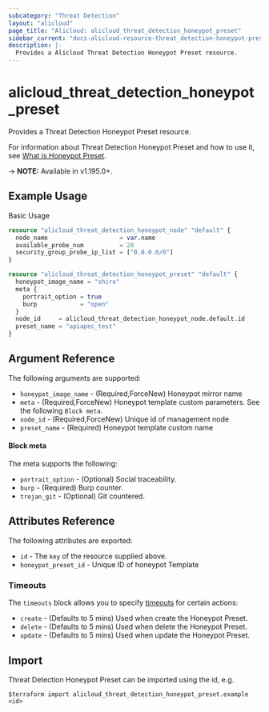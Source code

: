 ```yaml
---
subcategory: "Threat Detection"
layout: "alicloud"
page_title: "Alicloud: alicloud_threat_detection_honeypot_preset"
sidebar_current: "docs-alicloud-resource-threat_detection-honeypot-preset"
description: |-
  Provides a Alicloud Threat Detection Honeypot Preset resource.
---
```


# alicloud_threat_detection_honeypot_preset

Provides a Threat Detection Honeypot Preset resource.

For information about Threat Detection Honeypot Preset and how to use it, see [What is Honeypot Preset](https://help.aliyun.com/document_detail/468960.html).

-> **NOTE:** Available in v1.195.0+.

## Example Usage

Basic Usage

```terraform
resource "alicloud_threat_detection_honeypot_node" "default" {
  node_name                    = var.name
  available_probe_num          = 20
  security_group_probe_ip_list = ["0.0.0.0/0"]
}

resource "alicloud_threat_detection_honeypot_preset" "default" {
  honeypot_image_name = "shiro"
  meta {
    portrait_option = true
    burp            = "open"
  }
  node_id     = alicloud_threat_detection_honeypot_node.default.id
  preset_name = "apiapec_test"
}
```

## Argument Reference

The following arguments are supported:
* `honeypot_image_name` - (Required,ForceNew) Honeypot mirror name
* `meta` - (Required,ForceNew) Honeypot template custom parameters. See the following `Block meta`.
* `node_id` - (Required,ForceNew) Unique id of management node
* `preset_name` - (Required) Honeypot template custom name

#### Block meta

The meta supports the following:

* `portrait_option` - (Optional) Social traceability.
* `burp` - (Required) Burp counter.
* `trojan_git` - (Optional) Git countered.

## Attributes Reference

The following attributes are exported:
* `id` - The `key` of the resource supplied above.
* `honeypot_preset_id` - Unique ID of honeypot Template

### Timeouts

The `timeouts` block allows you to specify [timeouts](https://www.terraform.io/docs/configuration-0-11/resources.html#timeouts) for certain actions:
* `create` - (Defaults to 5 mins) Used when create the Honeypot Preset.
* `delete` - (Defaults to 5 mins) Used when delete the Honeypot Preset.
* `update` - (Defaults to 5 mins) Used when update the Honeypot Preset.

## Import

Threat Detection Honeypot Preset can be imported using the id, e.g.

```shell
$terraform import alicloud_threat_detection_honeypot_preset.example <id>
```